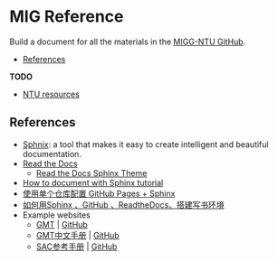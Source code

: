 # MIG Reference

Build a document for all the materials in the [MIGG-NTU GitHub](https://github.com/MIGG-NTU).

- [References](#references)


**TODO**

- [NTU resources](https://github.com/MIGG-NTU/MIG_Docs/tree/master/TODO/resources_ntu)


## References

- [Sphnix](https://www.sphinx-doc.org/en/master/): a tool that makes it easy to create intelligent and beautiful documentation.
- [Read the Docs](https://readthedocs.org/)
    - [Read the Docs Sphinx Theme](https://github.com/readthedocs/sphinx_rtd_theme)
- [How to document with Sphinx tutorial](https://www.youtube.com/watch?v=_xDgNKc6-AI&list=PLE72UCmIe7T9HewaqCUhKqiMK3LxYStjy)
- [使用单个仓库配置 GitHub Pages + Sphinx](https://natescarlet.github.io/2019/05/11/%E4%BD%BF%E7%94%A8%E5%8D%95%E4%B8%AA%E4%BB%93%E5%BA%93%E9%85%8D%E7%BD%AE-github-pages-sphinx/)
- [如何用Sphinx 、GitHub 、ReadtheDocs、搭建写书环境](https://wtf.readthedocs.io/en/latest/index.html)
- Example websites
    - [GMT](https://docs.generic-mapping-tools.org/latest/) | [GitHub](https://github.com/GenericMappingTools/gmt)
    - [GMT中文手册](https://docs.gmt-china.org/latest/) | [GitHub](https://github.com/gmt-china/GMT_docs)
    - [SAC参考手册](https://seisman.github.io/SAC_Docs_zh/) | [GitHub](https://github.com/seisman/SAC_Docs_zh)

